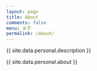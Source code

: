 ```yaml
---
layout: page
title: About
comments: false
menu: 关于
permalink: /about/
---
```


{{ site.data.personal.description }}


{{ site.data.personal.about }}
